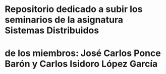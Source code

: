 # Repositorio dedicado a subir los seminarios de la asignatura Sistemas Distribuidos
# de los miembros: José Carlos Ponce Barón  y Carlos Isidoro López García 
